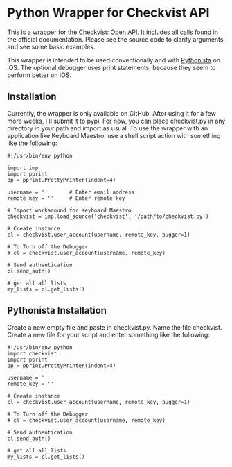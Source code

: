 # Python Wrapper for Checkvist API

This is a wrapper for the [Checkvist: Open API](https://checkvist.com/auth/api). It includes all calls found in the official documentation. Please see the source code to clarify arguments and see some basic examples.

This wrapper is intended to be used conventionally and with [Pythonista](https://itunes.apple.com/us/app/pythonista/id528579881?mt=8) on iOS. The optional debugger uses print statements, because they seem to perform better on iOS.

## Installation ##

Currently, the wrapper is only available on GitHub. After using it for a few more weeks, I'll submit it to pypi. For now, you can place checkvist.py in any directory in your path and import as usual. To use the wrapper with an application like Keyboard Maestro, use a shell script action with something like the following:

    #!/usr/bin/env python
    
    import imp
    import pprint
    pp = pprint.PrettyPrinter(indent=4)
    
    username = '' 		# Enter email address
    remote_key = '' 	# Enter remote key
    
    # Import workaround for Keyboard Maestro
    checkvist = imp.load_source('checkvist', '/path/to/checkvist.py')
    
    # Create instance
    cl = checkvist.user_account(username, remote_key, bugger=1)
    
    # To Turn off the Debugger
    # cl = checkvist.user_account(username, remote_key) 
     
    # Send authentication
    cl.send_auth()
    
    # get all all lists
    my_lists = cl.get_lists()
    
## Pythonista Installation

Create a new empty file and paste in checkvist.py. Name the file checkvist.
Create a new file for your script and enter something like the following: 

    #!/usr/bin/env python
    import checkvist
    import pprint
    pp = pprint.PrettyPrinter(indent=4)
    
    username = ''
    remote_key = ''
    
    # Create instance
    cl = checkvist.user_account(username, remote_key, bugger=1)
    
    # To Turn off the Debugger
    # cl = checkvist.user_account(username, remote_key)
    
    # Send authentication
    cl.send_auth()
    
    # get all all lists
    my_lists = cl.get_lists()

